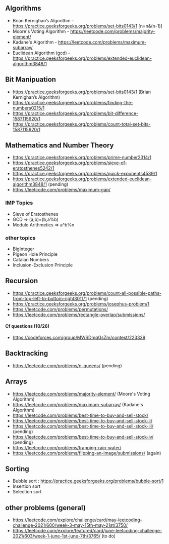 ## Algorithms
- Brian Kernighan’s Algorithm - https://practice.geeksforgeeks.org/problems/set-bits0143/1 [n=n&(n-1)]
- Moore's Voting Algorithm - https://leetcode.com/problems/majority-element/
- Kadane's Algorithm - https://leetcode.com/problems/maximum-subarray/ 
- Euclidean Algorithm (gcd) - https://practice.geeksforgeeks.org/problems/extended-euclidean-algorithm3848/1
## Bit Manipuation
- https://practice.geeksforgeeks.org/problems/set-bits0143/1 (Brian Kernighan’s Algorithm)
- https://practice.geeksforgeeks.org/problems/finding-the-numbers0215/1
- https://practice.geeksforgeeks.org/problems/bit-difference-1587115620/1
- https://practice.geeksforgeeks.org/problems/count-total-set-bits-1587115620/1
## Mathematics and Number Theory
- https://practice.geeksforgeeks.org/problems/prime-number2314/1
- https://practice.geeksforgeeks.org/problems/sieve-of-eratosthenes5242/1
- https://practice.geeksforgeeks.org/problems/quick-exponents4539/1
- https://practice.geeksforgeeks.org/problems/extended-euclidean-algorithm3848/1 (pending)
- https://leetcode.com/problems/maximum-gap/
### IMP Topics
- Sieve of Eratosthenes
- GCD => (a,b)=(b,a%b)
- Modulo Arithmetics => a^b%n
### other topics
- BigInteger
- Pigeon Hole Principle
- Catalan Numbers
- Inclusion-Exclusion Principle
## Recursion
- https://practice.geeksforgeeks.org/problems/count-all-possible-paths-from-top-left-to-bottom-right3011/1 (pending)
- https://practice.geeksforgeeks.org/problems/josephus-problem/1
- https://leetcode.com/problems/permutations/
- https://leetcode.com/problems/rectangle-overlap/submissions/
#### Cf questions (10/26)
- https://codeforces.com/group/MWSDmqGsZm/contest/223339
## Backtracking 
- https://leetcode.com/problems/n-queens/ (pending)
## Arrays
- https://leetcode.com/problems/majority-element/ (Moore's Voting Algorithm)
- https://leetcode.com/problems/maximum-subarray/ (Kadane's Algorithm)
- https://leetcode.com/problems/best-time-to-buy-and-sell-stock/
- https://leetcode.com/problems/best-time-to-buy-and-sell-stock-ii/
- https://leetcode.com/problems/best-time-to-buy-and-sell-stock-iii/ (pending)
- https://leetcode.com/problems/best-time-to-buy-and-sell-stock-iv/ (pending)
- https://leetcode.com/problems/trapping-rain-water/ 
- https://leetcode.com/problems/flipping-an-image/submissions/ (again)
## Sorting
- Bubble sort : https://practice.geeksforgeeks.org/problems/bubble-sort/1
- Insertion sort
- Selection sort 

## other problems (general)
- https://leetcode.com/explore/challenge/card/may-leetcoding-challenge-2021/600/week-3-may-15th-may-21st/3750/
- https://leetcode.com/explore/featured/card/june-leetcoding-challenge-2021/603/week-1-june-1st-june-7th/3765/ (to do)
